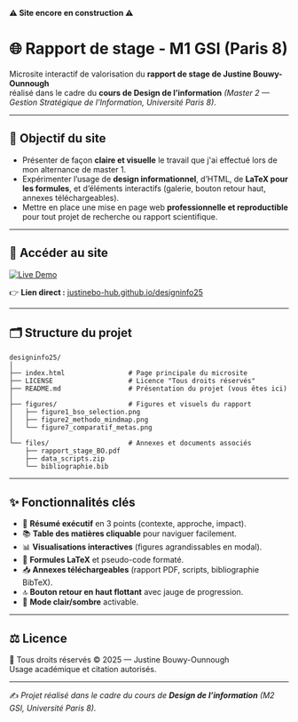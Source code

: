 **⚠️ Site encore en construction ⚠️**

# 🌐 Rapport de stage - M1 GSI (Paris 8)

Microsite interactif de valorisation du **rapport de stage de Justine Bouwy-Ounnough**  
réalisé dans le cadre du **cours de Design de l’information** *(Master 2 — Gestion Stratégique de l’Information, Université Paris 8)*.

---

## 🎯 Objectif du site
- Présenter de façon **claire et visuelle** le travail que j'ai effectué lors de mon alternance de master 1.  
- Expérimenter l’usage de **design informationnel**, d’HTML, de **LaTeX pour les formules**, et d’éléments interactifs (galerie, bouton retour haut, annexes téléchargeables).  
- Mettre en place une mise en page web **professionnelle et reproductible** pour tout projet de recherche ou rapport scientifique.

---

## 🚀 Accéder au site

[![Live Demo](https://img.shields.io/badge/GitHub%20Pages-Live%20Demo-2ea44f?style=for-the-badge&logo=github)](https://justinebo-hub.github.io/designinfo25/)

👉 **Lien direct :** [justinebo-hub.github.io/designinfo25](https://justinebo-hub.github.io/designinfo25/)

---

## 🗂️ Structure du projet
```
designinfo25/
│
├── index.html                # Page principale du microsite
├── LICENSE                   # Licence "Tous droits réservés"
├── README.md                 # Présentation du projet (vous êtes ici)
│
├── figures/                  # Figures et visuels du rapport
│   ├── figure1_bso_selection.png
│   ├── figure2_methodo_mindmap.png
│   └── figure7_comparatif_metas.png
│
└── files/                    # Annexes et documents associés
    ├── rapport_stage_BO.pdf
    ├── data_scripts.zip
    └── bibliographie.bib
```

---

## ✨ Fonctionnalités clés
- 📑 **Résumé exécutif** en 3 points (contexte, approche, impact).  
- 📚 **Table des matières cliquable** pour naviguer facilement.  
- 📊 **Visualisations interactives** (figures agrandissables en modal).  
- 🔢 **Formules LaTeX** et pseudo-code formaté.  
- 📥 **Annexes téléchargeables** (rapport PDF, scripts, bibliographie BibTeX).  
- 🔝 **Bouton retour en haut flottant** avec jauge de progression.  
- 🌙 **Mode clair/sombre** activable.  

---

## ⚖️ Licence
📌 Tous droits réservés © 2025 — Justine Bouwy-Ounnough  
Usage académique et citation autorisés. 

---

✍️ *Projet réalisé dans le cadre du cours de **Design de l’information** (M2 GSI, Université Paris 8).*  
